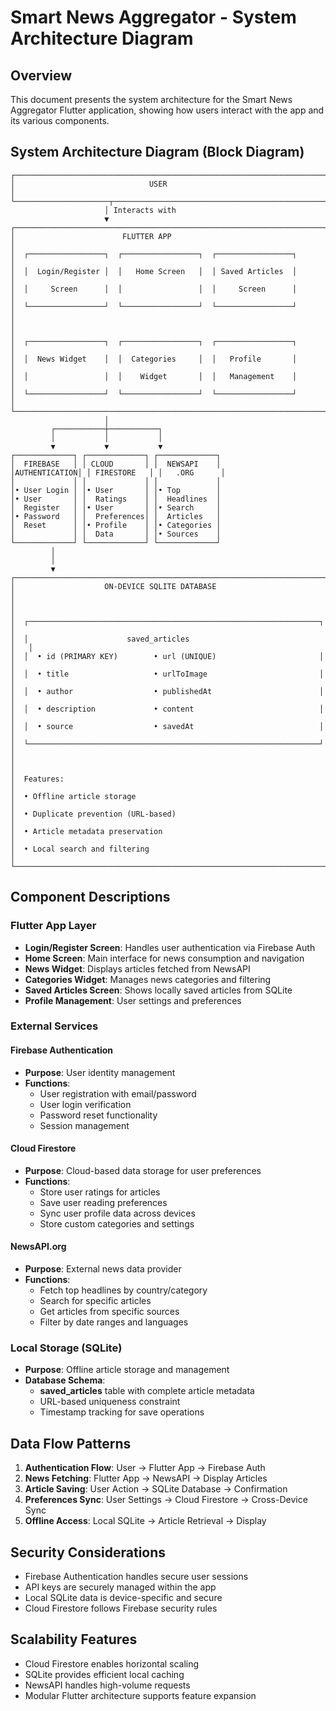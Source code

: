 # Smart News Aggregator - System Architecture Diagram

## Overview
This document presents the system architecture for the Smart News Aggregator Flutter application, showing how users interact with the app and its various components.

## System Architecture Diagram (Block Diagram)

```
┌─────────────────────────────────────────────────────────────────────────┐
│                              USER                                       │
└─────────────────────┬───────────────────────────────────────────────────┘
                     │ Interacts with
                     ▼
┌─────────────────────────────────────────────────────────────────────────┐
│                        FLUTTER APP                                      │
│  ┌─────────────────┐  ┌─────────────────┐  ┌─────────────────┐        │
│  │  Login/Register │  │   Home Screen   │  │ Saved Articles  │        │
│  │     Screen      │  │                 │  │     Screen      │        │
│  └─────────────────┘  └─────────────────┘  └─────────────────┘        │
│                                                                         │
│  ┌─────────────────┐  ┌─────────────────┐  ┌─────────────────┐        │
│  │  News Widget    │  │  Categories     │  │   Profile       │        │
│  │                 │  │    Widget       │  │   Management    │        │
│  └─────────────────┘  └─────────────────┘  └─────────────────┘        │
└─────────────────────────────────────────────────────────────────────────┘
                     │
         ┌───────────┼───────────┐
         │           │           │
         ▼           ▼           ▼
┌─────────────┐ ┌─────────────┐ ┌─────────────┐
│  FIREBASE   │ │ CLOUD       │ │  NEWSAPI    │
│AUTHENTICATION│ │ FIRESTORE   │ │   .ORG      │
│             │ │             │ │             │
│• User Login │ │• User       │ │• Top        │
│• User       │ │  Ratings    │ │  Headlines  │
│  Register   │ │• User       │ │• Search     │
│• Password   │ │  Preferences│ │  Articles   │
│  Reset      │ │• Profile    │ │• Categories │
│             │ │  Data       │ │• Sources    │
└─────────────┘ └─────────────┘ └─────────────┘
         │
         │
         ▼
┌─────────────────────────────────────────────────────────────────────────┐
│                    ON-DEVICE SQLITE DATABASE                            │
│                                                                         │
│  ┌─────────────────────────────────────────────────────────────────┐   │
│  │                      saved_articles                              │   │
│  │  • id (PRIMARY KEY)        • url (UNIQUE)                       │   │
│  │  • title                   • urlToImage                         │   │
│  │  • author                  • publishedAt                        │   │
│  │  • description             • content                            │   │
│  │  • source                  • savedAt                            │   │
│  └─────────────────────────────────────────────────────────────────┘   │
│                                                                         │
│  Features:                                                              │
│  • Offline article storage                                             │
│  • Duplicate prevention (URL-based)                                    │
│  • Article metadata preservation                                       │
│  • Local search and filtering                                          │
└─────────────────────────────────────────────────────────────────────────┘
```

## Component Descriptions

### Flutter App Layer
- **Login/Register Screen**: Handles user authentication via Firebase Auth
- **Home Screen**: Main interface for news consumption and navigation
- **News Widget**: Displays articles fetched from NewsAPI
- **Categories Widget**: Manages news categories and filtering
- **Saved Articles Screen**: Shows locally saved articles from SQLite
- **Profile Management**: User settings and preferences

### External Services

#### Firebase Authentication
- **Purpose**: User identity management
- **Functions**:
  - User registration with email/password
  - User login verification
  - Password reset functionality
  - Session management

#### Cloud Firestore
- **Purpose**: Cloud-based data storage for user preferences
- **Functions**:
  - Store user ratings for articles
  - Save user reading preferences
  - Sync user profile data across devices
  - Store custom categories and settings

#### NewsAPI.org
- **Purpose**: External news data provider
- **Functions**:
  - Fetch top headlines by country/category
  - Search for specific articles
  - Get articles from specific sources
  - Filter by date ranges and languages

### Local Storage (SQLite)
- **Purpose**: Offline article storage and management
- **Database Schema**:
  - **saved_articles** table with complete article metadata
  - URL-based uniqueness constraint
  - Timestamp tracking for save operations

## Data Flow Patterns

1. **Authentication Flow**: User → Flutter App → Firebase Auth
2. **News Fetching**: Flutter App → NewsAPI → Display Articles
3. **Article Saving**: User Action → SQLite Database → Confirmation
4. **Preferences Sync**: User Settings → Cloud Firestore → Cross-Device Sync
5. **Offline Access**: Local SQLite → Article Retrieval → Display

## Security Considerations
- Firebase Authentication handles secure user sessions
- API keys are securely managed within the app
- Local SQLite data is device-specific and secure
- Cloud Firestore follows Firebase security rules

## Scalability Features
- Cloud Firestore enables horizontal scaling
- SQLite provides efficient local caching
- NewsAPI handles high-volume requests
- Modular Flutter architecture supports feature expansion
